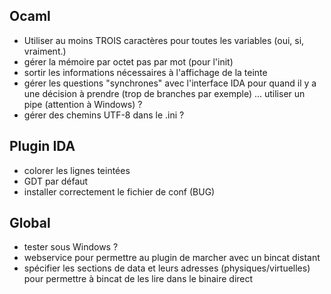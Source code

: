 ## Ocaml
* Utiliser au moins TROIS caractères pour toutes les variables (oui, si, vraiment.)
* gérer la mémoire par octet pas par mot (pour l'init)
* sortir les informations nécessaires à l'affichage de la teinte
* gérer les questions "synchrones" avec l'interface IDA pour quand il y a une décision à prendre (trop de branches par exemple) ... utiliser un pipe (attention à Windows) ?
* gérer des chemins UTF-8 dans le .ini ?

## Plugin IDA
* colorer les lignes teintées
* GDT par défaut
* installer correctement le fichier de conf (BUG)

## Global
* tester sous Windows ?
* webservice pour permettre au plugin de marcher avec un bincat distant
* spécifier les sections de data et leurs adresses (physiques/virtuelles) pour permettre à bincat de les lire dans le binaire direct

